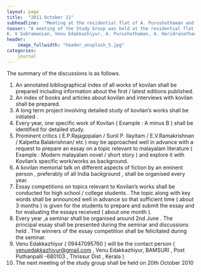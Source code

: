 ```yaml
---
layout: page
title:  "2011 October 11"
subheadline:  "Meeting at the residential flat of A. Purushothaman and A. Haridranathan at Guruvayur"
teaser: "A meeting of the Study Group was held at the residential flat of A. Purushothaman and A. Haridranathan at Guruvayur.
K. V Subramanian, Venu Edakkazhiyur, A. Purushothaman, A. Haridranathan, and K.A. Mohandas paricipated in the meeting."
header:
    image_fullwidth: "header_unsplash_5.jpg"
categories:
    journal
---
```

The summary of the discussions is as follows.

1. An annotated bibliographical index of all works of kovilan shall be prepared including information about the first / latest editions published.
2. An index of books and articles about kovilan and interviews with kovilan shall be prepared.
3. A long term project involving detailed study of kovilan’s works shall be initiated .
4. Every year, one specific work of Kovilan ( Example : A minus B ) shall be identified for detailed study.
5. Prominent critics ( E.P.Rajagopalan / Sunil P. Ilayitam / E.V.Ramakrishnan / Kalpetta Balakrishnan/ etc ) may be approached well in advance with a request to prepare an essay on a topic relevant to malayalam literature ( Example : Modern malayalam novel / short story ) and explore it with Kovilan’s specific work/works as background.
6. A kovilan memorial talk on different aspects of fiction by an eminent person , preferably of all India background , shall be organised every year.
7. Essay competitions on topics relevant to Kovilan’s works shall be conducted for high school / college students . The topic along with key words shall be announced well in advance so that sufficient time ( about 3 months ) is given for the students to prepare and submit the essay and for evaluating the essays received ( about one month ).
8. Every year ,a seminar shall be organised around 2nd June . The principal essay shall be presented during the seminar and discussions held . The winners of the essay competition shall be felicitated during the seminar.
9. Venu Edakkazhiyur ( 09447095760 ) will be the contact person ( venuedakkazhiyur@gmail.com , Venu Edakkazhiyur, BAMSURI , Post Puthanpalli -680103 , Thrissur Dist , Kerala )
10. The next meeting of the study group shall be held on 20th October 2010
